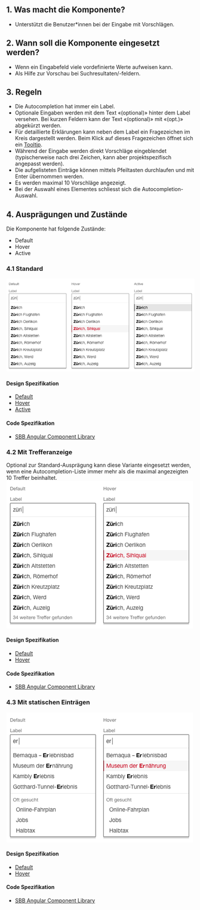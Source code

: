 ## 1. Was macht die Komponente?
* Unterstützt die Benutzer*innen bei der Eingabe mit Vorschlägen.


## 2. Wann soll die Komponente eingesetzt werden?
* Wenn ein Eingabefeld viele vordefinierte Werte aufweisen kann.
* Als Hilfe zur Vorschau bei Suchresultaten/-feldern.


## 3. Regeln
* Die Autocompletion hat immer ein Label.
* Optionale Eingaben werden mit dem Text «(optional)» hinter dem Label versehen. Bei kurzen Feldern kann der Text «(optional)» mit «(opt.)» abgekürzt werden.
* Für detaillierte Erklärungen kann neben dem Label ein Fragezeichen im Kreis dargestellt werden. Beim Klick auf dieses Fragezeichen öffnet sich ein [Tooltip](https://digital.sbb.ch/de/webapps/components/tooltip).
* Während der Eingabe werden direkt Vorschläge eingeblendet (typischerweise nach drei Zeichen, kann aber projektspezifisch angepasst werden).
* Die aufgelisteten Einträge können mittels Pfeiltasten durchlaufen und mit Enter übernommen werden.
* Es werden maximal 10 Vorschläge angezeigt.
* Bei der Auswahl eines Elementes schliesst sich die Autocompletion-Auswahl.


## 4. Ausprägungen und Zustände
Die Komponente hat folgende Zustände:
* Default
* Hover
* Active

### 4.1 Standard
![Darstellung der Komponente Autocomplete in der Standard Ausprägung](https://raw.githubusercontent.com/sbb-design-systems/design-system-webapp-documentation/master/documentation/components/autocompletion/images/autocompletion_default.png 'class: image')

#### Design Spezifikation
*   [Default](https://www.sketch.com/s/58b25e4c-bf9c-4f74-973f-503538fcbea2/a/8jVp57#Inspector)
*   [Hover](https://www.sketch.com/s/58b25e4c-bf9c-4f74-973f-503538fcbea2/a/2q7ekM#Inspector)
*   [Active](https://www.sketch.com/s/58b25e4c-bf9c-4f74-973f-503538fcbea2/a/MVmMnw#Inspector)

#### Code Spezifikation
* [SBB Angular Component Library](https://angular.app.sbb.ch/angular/components/autocomplete)

### 4.2 Mit Trefferanzeige
Optional zur Standard-Ausprägung kann diese Variante eingesetzt werden, wenn eine Autocompletion-Liste immer mehr als die maximal angezeigten 10 Treffer beinhaltet.
![Darstellung der Komponente Autocomplete mit Trefferanzeige](https://raw.githubusercontent.com/sbb-design-systems/design-system-webapp-documentation/master/documentation/components/autocompletion/images/Autocompletion_Overflow.png 'class: image')

#### Design Spezifikation
*   [Default](https://www.sketch.com/s/58b25e4c-bf9c-4f74-973f-503538fcbea2/a/5ynoWw#Inspector)
*   [Hover](https://www.sketch.com/s/58b25e4c-bf9c-4f74-973f-503538fcbea2/a/bDLaKJ#Inspector)

#### Code Spezifikation
* [SBB Angular Component Library](https://angular.app.sbb.ch/angular/components/autocomplete)

### 4.3 Mit statischen Einträgen
![Darstellung der Komponente Autocomplete mit statischen Einträgen](https://raw.githubusercontent.com/sbb-design-systems/design-system-webapp-documentation/master/documentation/components/autocompletion/images/Autocompletion_Static.png 'class: image')

#### Design Spezifikation
* [Default](https://www.sketch.com/s/58b25e4c-bf9c-4f74-973f-503538fcbea2/a/Wjdn3y#Inspector)
* [Hover](https://www.sketch.com/s/58b25e4c-bf9c-4f74-973f-503538fcbea2/a/3LoxEr#Inspector)

#### Code Spezifikation
* [SBB Angular Component Library](https://angular.app.sbb.ch/angular/components/autocomplete)